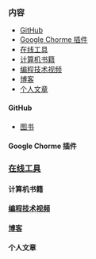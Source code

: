

### 内容

- [GitHub]()
- [Google Chorme 插件]()
- [在线工具](https://github.com/GenuineXiaofuzi/JavaSharing/blob/master/README.md#%E5%9C%A8%E7%BA%BF%E5%B7%A5%E5%85%B7)
- [计算机书籍]()
- [编程技术视频](https://github.com/GenuineXiaofuzi/JavaSharing/blob/master/README.md#%E7%BC%96%E7%A8%8B%E6%8A%80%E6%9C%AF%E8%A7%86%E9%A2%91)
- [博客]()
- [个人文章]()

#### GitHub

- [图书]()

#### Google Chorme 插件 

###  [在线工具](https://github.com/GenuineXiaofuzi/JavaSharing/blob/master/%E5%9C%A8%E7%BA%BF%E5%B7%A5%E5%85%B7/%E5%9C%A8%E7%BA%BF%E5%B7%A5%E5%85%B7.md)

#### 计算机书籍

#### [编程技术视频](https://github.com/GenuineXiaofuzi/JavaSharing/blob/master/%E7%BC%96%E7%A8%8B%E6%8A%80%E6%9C%AF%E8%A7%86%E9%A2%91/%E7%BC%96%E7%A8%8B%E6%8A%80%E6%9C%AF%E8%A7%86%E9%A2%91.md)

#### [博客](https://github.com/GenuineXiaofuzi/JavaSharing/blob/master/%E5%8D%9A%E5%AE%A2/%E5%8D%9A%E5%AE%A2.md)

#### 个人文章



